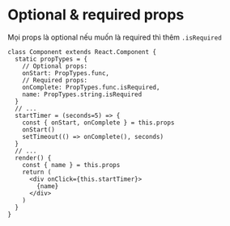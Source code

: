# Optional & required props
Mọi props là optional nếu muốn là required thì thêm `.isRequired`
```jsx{6-7}
class Component extends React.Component {
  static propTypes = {
    // Optional props:
    onStart: PropTypes.func,
    // Required props:
    onComplete: PropTypes.func.isRequired,
    name: PropTypes.string.isRequired
  }
  // ...
  startTimer = (seconds=5) => {
    const { onStart, onComplete } = this.props
    onStart()
    setTimeout(() => onComplete(), seconds)
  }
  // ...
  render() {
    const { name } = this.props
    return (
      <div onClick={this.startTimer}>
        {name}
      </div>
    )
  }
}
```